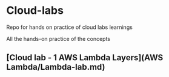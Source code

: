 # Cloud-labs

Repo for hands on practice of cloud labs learnings

All the hands-on practice of the concepts 

## [Cloud lab - 1 AWS Lambda Layers](AWS Lambda/Lambda-lab.md)
